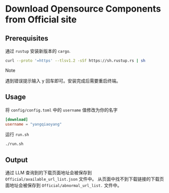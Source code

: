 # Download Opensource Components from Official site

## Prerequisites

通过 `rustup` 安装新版本的 `cargo`.

```bash
curl --proto '=https' --tlsv1.2 -sSf https://sh.rustup.rs | sh
```

> [!NOTE]
> 遇到错误提示输入 y 回车即可。安装完成后需要重启终端。

## Usage

将 `config/config.toml` 中的 `username` 值修改为你的名字

```toml
[download]
username = "yangqiaoyang"
```

运行 `run.sh`

```bash
./run.sh
```

## Output

通过 LLM 查询到的下载页面地址会被保存到 `Official/available_url_list.json` 文件中。
从页面中找不到下载链接的下载页面地址会被保存到 `Official/abnormal_url_list.` 文件中。
